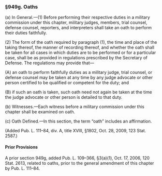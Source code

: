 ### §949g. Oaths ###

(a) In General.—(1) Before performing their respective duties in a military commission under this chapter, military judges, members, trial counsel, defense counsel, reporters, and interpreters shall take an oath to perform their duties faithfully.

(2) The form of the oath required by paragraph (1), the time and place of the taking thereof, the manner of recording thereof, and whether the oath shall be taken for all cases in which duties are to be performed or for a particular case, shall be as provided in regulations prescribed by the Secretary of Defense. The regulations may provide that—

(A) an oath to perform faithfully duties as a military judge, trial counsel, or defense counsel may be taken at any time by any judge advocate or other person certified to be qualified or competent for the duty; and

(B) if such an oath is taken, such oath need not again be taken at the time the judge advocate or other person is detailed to that duty.

(b) Witnesses.—Each witness before a military commission under this chapter shall be examined on oath.

(c) Oath Defined.—In this section, the term “oath” includes an affirmation.

(Added Pub. L. 111–84, div. A, title XVIII, §1802, Oct. 28, 2009, 123 Stat. 2587.)

#### Prior Provisions ####

A prior section 949g, added Pub. L. 109–366, §3(a)(1), Oct. 17, 2006, 120 Stat. 2613, related to oaths, prior to the general amendment of this chapter by Pub. L. 111–84.